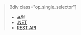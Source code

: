 > [!div class="op_single_selector"]
> * [포털](../articles/media-services/media-services-portal-live-passthrough-get-started.md)
> * [.NET](../articles/media-services/media-services-dotnet-live-encode-with-onpremises-encoders.md)
> * [REST API](https://msdn.microsoft.com/library/azure/dn783458.aspx) 
> 
> 



<!--HONumber=Nov16_HO3-->


